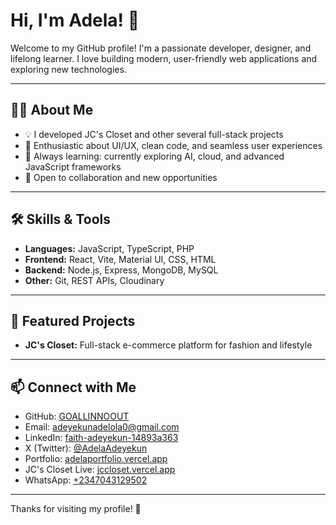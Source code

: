 
# Hi, I'm Adela! 👋

Welcome to my GitHub profile! I'm a passionate developer, designer, and lifelong learner. I love building modern, user-friendly web applications and exploring new technologies.

---

## 👩‍💻 About Me
- 💡  I developed JC's Closet and other several full-stack projects
- 🎨 Enthusiastic about UI/UX, clean code, and seamless user experiences
- 🌱 Always learning: currently exploring AI, cloud, and advanced JavaScript frameworks
- 🤝 Open to collaboration and new opportunities

---

## 🛠️ Skills & Tools
- **Languages:** JavaScript, TypeScript, PHP
- **Frontend:** React, Vite, Material UI, CSS, HTML
- **Backend:** Node.js, Express, MongoDB, MySQL
- **Other:** Git, REST APIs,  Cloudinary

---

## 📌 Featured Projects
- **JC's Closet:** Full-stack e-commerce platform for fashion and lifestyle

---




## 📫 Connect with Me
- GitHub: [GOALLINNOOUT](https://github.com/GOALLINNOOUT)
- Email: adeyekunadelola0@gmail.com
- LinkedIn: [faith-adeyekun-14893a363](https://www.linkedin.com/in/faith-adeyekun-14893a363/)
- X (Twitter): [@AdelaAdeyekun](https://x.com/AdelaAdeyekun)
- Portfolio: [adelaportfolio.vercel.app](https://adelaportfolio.vercel.app/admin)
- JC's Closet Live: [jccloset.vercel.app](https://jccloset.vercel.app/)
- WhatsApp: [+2347043129502](https://wa.me/2347043129502)

---

Thanks for visiting my profile! 🚀
